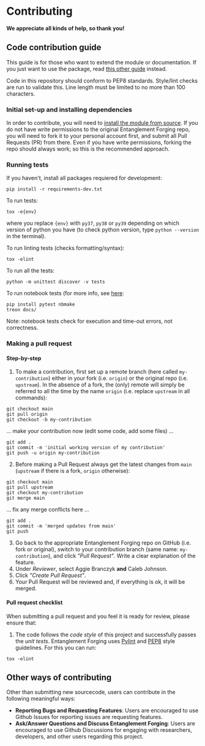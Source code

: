 # Contributing
__We appreciate all kinds of help, so thank you!__


## Code contribution guide
This guide is for those who want to extend the module or documentation. If you just want to use the package, read [this other guide](./docs/2-reference_guide/reference_guide.md) instead.

Code in this repository should conform to PEP8 standards. Style/lint checks are run to validate this. Line length must be limited to no more than 100 characters.

### Initial set-up and installing dependencies
In order to contribute, you will need to [install the module from source](./docs/2-reference_guide/reference_guide.md#installation-from-source). If you do not have write permissions to the original Entanglement Forging repo, you will need to fork it to your personal account first, and submit all Pull Requests (PR) from there. Even if you have write permissions, forking the repo should always work; so this is the recommended approach.

### Running tests
If you haven't, install all packages requiered for development:
```
pip install -r requirements-dev.txt
```

To run tests:
```
tox -e{env}
```
where you replace `{env}` with `py37`, `py38` or `py39` depending on which version of python you have (to check python version, type `python --version` in the terminal).

To run linting tests (checks formatting/syntax):
```
tox -elint
```

To run all the tests:
```
python -m unittest discover -v tests
```

To run notebook tests (for more info, see [here](https://github.com/ReviewNB/treon):
```
pip install pytest nbmake
treon docs/
```
Note: notebook tests check for execution and time-out errors, not correctness.

### Making a pull request

#### Step-by-step
1. To make a contribution, first set up a remote branch (here called `my-contribution`) either in your fork (i.e. `origin`) or the original repo (i.e. `upstream`). In the absence of a fork, the (only) remote will simply be referred to all the time by the name `origin` (i.e. replace `upstream` in all commands):
 ```
 git checkout main
 git pull origin
 git checkout -b my-contribution
 ```
 ... make your contribution now (edit some code, add some files) ...
 ```
 git add .
 git commit -m 'initial working version of my contribution'
 git push -u origin my-contribution
 ```
2. Before making a Pull Request always get the latest changes from `main` (`upstream` if there is a fork, `origin` otherwise):
 ```
 git checkout main
 git pull upstream
 git checkout my-contribution
 git merge main
 ```
 ... fix any merge conflicts here ...
 ```
 git add .
 git commit -m 'merged updates from main'
 git push
 ```
3. Go back to the appropriate Entanglement Forging repo on GitHub (i.e. fork or original), switch to your contribution branch (same name: `my-contribution`), and click _"Pull Request"_. Write a clear explanation of the feature.
4. Under _Reviewer_, select Aggie Branczyk __and__ Caleb Johnson.
5. Click _"Create Pull Request"_.
6. Your Pull Request will be reviewed and, if everything is ok, it will be merged.

#### Pull request checklist
When submitting a pull request and you feel it is ready for review, please ensure that:
1. The code follows the _code style_ of this project and successfully passes the _unit tests_. Entanglement Forging uses [Pylint](https://www.pylint.org) and [PEP8](https://www.python.org/dev/peps/pep-0008) style guidelines. For this you can run:
  ```
  tox -elint
  ```


## Other ways of contributing
Other than submitting new sourcecode, users can contribute in the following meaningful ways:
- __Reporting Bugs and Requesting Features__: Users are encouraged to use Github Issues for reporting issues are requesting features.
- __Ask/Answer Questions and Discuss Entanglement Forging__: Users are encouraged to use Github Discussions for engaging with researchers, developers, and other users regarding this project.
